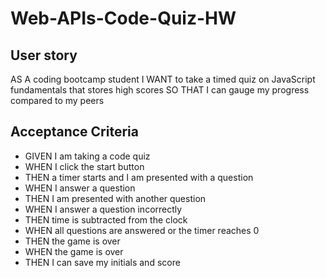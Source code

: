 # Web-APIs-Code-Quiz-HW

## User story 

AS A coding bootcamp student 
I WANT to take a timed quiz on JavaScript fundamentals that stores high scores
SO THAT I can gauge my progress compared to my peers


## Acceptance Criteria
* GIVEN I am taking a code quiz
* WHEN I click the start button
* THEN a timer starts and I am presented with a question
* WHEN I answer a question
* THEN I am presented with another question
* WHEN I answer a question incorrectly
* THEN time is subtracted from the clock
* WHEN all questions are answered or the timer reaches 0
* THEN the game is over
* WHEN the game is over
* THEN I can save my initials and score
